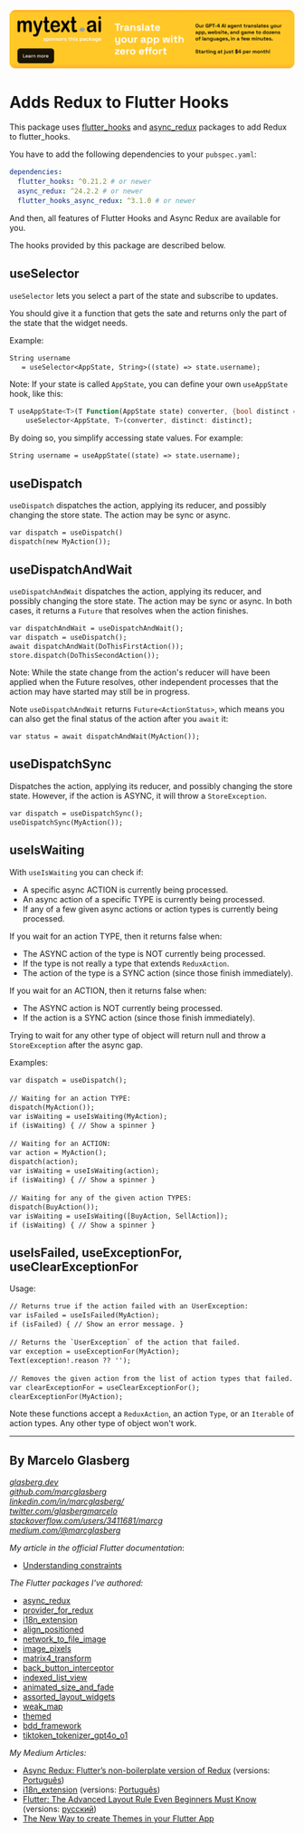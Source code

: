 [![](./example/SponsoredByMyTextAi.png)](https://mytext.ai)

# Adds Redux to Flutter Hooks

This package uses
[flutter_hooks](https://pub.dev/packages/flutter_hooks)
and [async_redux](https://pub.dev/packages/async_redux) packages
to add Redux to flutter_hooks.

You have to add the following dependencies to your `pubspec.yaml`:

```yaml
dependencies:
  flutter_hooks: ^0.21.2 # or newer
  async_redux: ^24.2.2 # or newer
  flutter_hooks_async_redux: ^3.1.0 # or newer 
```

And then, all features of Flutter Hooks and Async Redux are available for you.

The hooks provided by this package are described below.

## useSelector

`useSelector` lets you select a part of the state and subscribe to updates.

You should give it a function that gets the sate and returns only the part of the state that the
widget needs.

Example:

```
String username 
   = useSelector<AppState, String>((state) => state.username);
```

Note: If your state is called `AppState`, you can define your own `useAppState` hook,
like this:

```dart
T useAppState<T>(T Function(AppState state) converter, {bool distinct = true}) =>
    useSelector<AppState, T>(converter, distinct: distinct);
```

By doing so, you simplify accessing state values. For example:

```
String username = useAppState((state) => state.username);
```

## useDispatch

`useDispatch` dispatches the action, applying its reducer, and possibly changing the store state.
The action may be sync or async.

```
var dispatch = useDispatch()
dispatch(new MyAction());
```

## useDispatchAndWait

`useDispatchAndWait` dispatches the action, applying its reducer, and possibly changing the store
state. The action may be sync or async. In both cases, it returns a `Future` that resolves when
the action finishes.

```
var dispatchAndWait = useDispatchAndWait();
var dispatch = useDispatch();
await dispatchAndWait(DoThisFirstAction());
store.dispatch(DoThisSecondAction());
```

Note: While the state change from the action's reducer will have been applied when the
Future resolves, other independent processes that the action may have started may still
be in progress.

Note `useDispatchAndWait` returns `Future<ActionStatus>`,
which means you can also get the final status of the action after you `await` it:

```
var status = await dispatchAndWait(MyAction());
```

## useDispatchSync

Dispatches the action, applying its reducer, and possibly changing the store state.
However, if the action is ASYNC, it will throw a `StoreException`.

```
var dispatch = useDispatchSync();
useDispatchSync(MyAction());
```

## useIsWaiting

With `useIsWaiting` you can check if:

* A specific async ACTION is currently being processed.
* An async action of a specific TYPE is currently being processed.
* If any of a few given async actions or action types is currently being processed.

If you wait for an action TYPE, then it returns false when:

- The ASYNC action of the type is NOT currently being processed.
- If the type is not really a type that extends `ReduxAction`.
- The action of the type is a SYNC action (since those finish immediately).

If you wait for an ACTION, then it returns false when:

- The ASYNC action is NOT currently being processed.
- If the action is a SYNC action (since those finish immediately).

Trying to wait for any other type of object will return null and throw
a `StoreException` after the async gap.

Examples:

```
var dispatch = useDispatch();

// Waiting for an action TYPE:
dispatch(MyAction());
var isWaiting = useIsWaiting(MyAction);
if (isWaiting) { // Show a spinner }

// Waiting for an ACTION:
var action = MyAction();
dispatch(action);
var isWaiting = useIsWaiting(action);
if (isWaiting) { // Show a spinner }

// Waiting for any of the given action TYPES:
dispatch(BuyAction());
var isWaiting = useIsWaiting([BuyAction, SellAction]);
if (isWaiting) { // Show a spinner }
```

## useIsFailed, useExceptionFor, useClearExceptionFor

Usage:

```
// Returns true if the action failed with an UserException:
var isFailed = useIsFailed(MyAction);
if (isFailed) { // Show an error message. }

// Returns the `UserException` of the action that failed.
var exception = useExceptionFor(MyAction);
Text(exception!.reason ?? '');

// Removes the given action from the list of action types that failed.
var clearExceptionFor = useClearExceptionFor(); 
clearExceptionFor(MyAction);
```

Note these functions accept a `ReduxAction`, an action `Type`, or
an `Iterable` of action types. Any other type of object won't work.

***

## By Marcelo Glasberg

<a href="https://glasberg.dev">_glasberg.dev_</a>
<br>
<a href="https://github.com/marcglasberg">_github.com/marcglasberg_</a>
<br>
<a href="https://www.linkedin.com/in/marcglasberg/">_linkedin.com/in/marcglasberg/_</a>
<br>
<a href="https://twitter.com/glasbergmarcelo">_twitter.com/glasbergmarcelo_</a>
<br>
<a href="https://stackoverflow.com/users/3411681/marcg">
_stackoverflow.com/users/3411681/marcg_</a>
<br>
<a href="https://medium.com/@marcglasberg">_medium.com/@marcglasberg_</a>
<br>

*My article in the official Flutter documentation*:

* <a href="https://flutter.dev/docs/development/ui/layout/constraints">Understanding
  constraints</a>

*The Flutter packages I've authored:*

* <a href="https://pub.dev/packages/async_redux">async_redux</a>
* <a href="https://pub.dev/packages/provider_for_redux">provider_for_redux</a>
* <a href="https://pub.dev/packages/i18n_extension">i18n_extension</a>
* <a href="https://pub.dev/packages/align_positioned">align_positioned</a>
* <a href="https://pub.dev/packages/network_to_file_image">network_to_file_image</a>
* <a href="https://pub.dev/packages/image_pixels">image_pixels</a>
* <a href="https://pub.dev/packages/matrix4_transform">matrix4_transform</a>
* <a href="https://pub.dev/packages/back_button_interceptor">back_button_interceptor</a>
* <a href="https://pub.dev/packages/indexed_list_view">indexed_list_view</a>
* <a href="https://pub.dev/packages/animated_size_and_fade">animated_size_and_fade</a>
* <a href="https://pub.dev/packages/assorted_layout_widgets">assorted_layout_widgets</a>
* <a href="https://pub.dev/packages/weak_map">weak_map</a>
* <a href="https://pub.dev/packages/themed">themed</a>
* <a href="https://pub.dev/packages/bdd_framework">bdd_framework</a>
* <a href="https://pub.dev/packages/tiktoken_tokenizer_gpt4o_o1">
  tiktoken_tokenizer_gpt4o_o1</a>

*My Medium Articles:*

* <a href="https://medium.com/flutter-community/https-medium-com-marcglasberg-async-redux-33ac5e27d5f6">
  Async Redux: Flutter’s non-boilerplate version of Redux</a> 
  (versions: <a href="https://medium.com/flutterando/async-redux-pt-brasil-e783ceb13c43">
  Português</a>)
* <a href="https://medium.com/flutter-community/i18n-extension-flutter-b966f4c65df9">
  i18n_extension</a> 
  (versions: <a href="https://medium.com/flutterando/qual-a-forma-f%C3%A1cil-de-traduzir-seu-app-flutter-para-outros-idiomas-ab5178cf0336">
  Português</a>)
* <a href="https://medium.com/flutter-community/flutter-the-advanced-layout-rule-even-beginners-must-know-edc9516d1a2">
  Flutter: The Advanced Layout Rule Even Beginners Must Know</a> 
  (versions: <a href="https://habr.com/ru/post/500210/">русский</a>)
* <a href="https://medium.com/flutter-community/the-new-way-to-create-themes-in-your-flutter-app-7fdfc4f3df5f">
  The New Way to create Themes in your Flutter App</a> 
